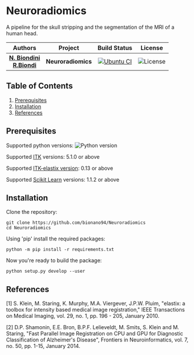 # Neuroradiomics

A pipeline for the skull stripping and the segmentation of the MRI of a human head.

| **Authors**  | **Project** |  **Build Status** | **License** |
|:------------:|:-----------:|:-----------------:|:-----------:|
|[**N. Biondini**](https://github.com/bionano94) <br/> [**R.Biondi**](https://github.com/RiccardoBiondi)| **Neuroradiomics** | [![Ubuntu CI](https://github.com/bionano94/Neuroradiomics/action/workflows/Neuroradiomics_python_CI.yml/badge.svg?branch=master)](https://github.com/bionano94/Neuroradiomics/action/workflows/Neuroradiomics_python_CI.yml) | ![License](https://img.shields.io/badge/License-Apache_2.0-blue.svg) |


## Table of Contents
  1. [Prerequisites](#Prerequisites)
  2. [Installation](#Installation)
  3. [References](#References)

## Prerequisites

Supported python versions: ![Python version](https://img.shields.io/badge/python-3.6.*|3.7.*|3.8.*|3.9.*|3.10.*|3.11.*-blue.svg)

Supported [ITK](https://itk.org/) versions: 5.1.0 or above

Supported [ITK-elastix version](https://github.com/InsightSoftwareConsortium/ITKElastix): 0.13 or above

Supported [Scikit Learn](https://scikit-learn.org/stable/) versions: 1.1.2 or above


## Installation

Clone the repository:

```console
git clone https://github.com/bionano94/Neuroradiomics
cd Neuroradiomics
```

Using 'pip' install the required packages:

```console
python -m pip install -r requirements.txt
```

Now you're ready to build the package:

```console
python setup.py develop --user
```

## References

<a id="1">[1]</a>
S. Klein, M. Staring, K. Murphy, M.A. Viergever, J.P.W. Pluim, "elastix: a toolbox for intensity based medical image registration," IEEE Transactions on Medical Imaging, vol. 29, no. 1, pp. 196 - 205, January 2010.

<a id="2">[2]</a>
D.P. Shamonin, E.E. Bron, B.P.F. Lelieveldt, M. Smits, S. Klein and M. Staring, "Fast Parallel Image Registration on CPU and GPU for Diagnostic Classification of Alzheimer's Disease", Frontiers in Neuroinformatics, vol. 7, no. 50, pp. 1-15, January 2014.
